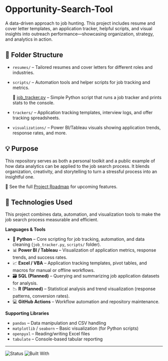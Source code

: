 # Opportunity-Search-Tool

A data-driven approach to job hunting. This project includes resume and cover letter templates, an application tracker, helpful scripts, and visual insights into outreach performance—showcasing organization, strategy, and analytics in action.

## 📁 Folder Structure

- `resumes/` – Tailored resumes and cover letters for different roles and industries.
- `scripts/` – Automation tools and helper scripts for job tracking and metrics.
  
  📌 [job_tracker.py](scripts/job_tracker.py) – Simple Python script that runs a job tracker and prints stats to the console.
- `trackers/` – Application tracking templates, interview logs, and offer tracking spreadsheets.
- `visualizations/` – Power BI/Tableau visuals showing application trends, response rates, and more.

## 💡 Purpose

This repository serves as both a personal toolkit and a public example of how data analytics can be applied to the job search process. It blends organization, creativity, and storytelling to turn a stressful process into an insightful one.

📌 See the full [Project Roadmap](scripts/Roadmap.md) for upcoming features.

## 🧰 Technologies Used

This project combines data, automation, and visualization tools to make the job search process measurable and efficient.  

**Languages & Tools**  
- 🐍 **Python** – Core scripting for job tracking, automation, and data cleaning (`job_tracker.py`, `scripts/` folder).  
- 📊 **Power BI / Tableau** – Visualization of application metrics, response trends, and success rates.  
- 📈 **Excel / VBA** – Application tracking templates, pivot tables, and macros for manual or offline workflows.  
- 🗃️ **SQL (Planned)** – Querying and summarizing job application datasets for analysis.  
- 📉 **R (Planned)** – Statistical analysis and trend visualization (response patterns, conversion rates).  
- 💻 **GitHub Actions** – Workflow automation and repository maintenance.  

**Supporting Libraries**  
- `pandas` – Data manipulation and CSV handling  
- `matplotlib` / `seaborn` – Basic visualization (for Python scripts)  
- `openpyxl` – Reading/writing Excel files  
- `tabulate` – Console-based tabular reporting  

---
![Status](https://img.shields.io/badge/status-active-brightgreen)
![Built With](https://img.shields.io/badge/built%20with-Excel%20%7C%20Power%20BI%20%7C%20Tableau-blue)
